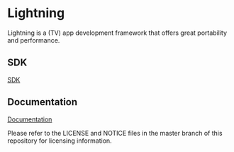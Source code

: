 # Lightning

Lightning is a (TV) app development framework that offers great portability and performance.

## SDK
[SDK](https://github.com/rdkcentral/Lightning-SDK)

## Documentation
[Documentation](https://rdkcentral.github.io/Lightning)

Please refer to the LICENSE and NOTICE files in the master branch of this repository for licensing information.
